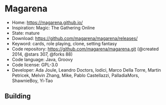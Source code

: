 # Magarena

- Home: https://magarena.github.io/
- Inspiration: Magic: The Gathering Online
- State: mature
- Download: https://github.com/magarena/magarena/releases/
- Keyword: cards, role playing, clone, setting fantasy
- Code repository: https://github.com/magarena/magarena.git (@created 2014, @stars 307, @forks 88)
- Code language: Java, Groovy
- Code license: GPL-3.0
- Developer: Ada Joule, Leandro Doctors, lodici, Marco Della Torre, Martin Petricek, Melvin Zhang, Mike, Pablo Castellazzi, PalladiaMors, ShawnieBoy, Yi-Tao

## Building
